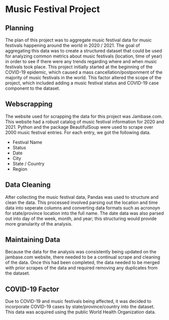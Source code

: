 # Music Festival Project 

## Planning

The plan of this project was to aggregate music festival data for music festivals happening around the world in 2020 / 2021. The goal of aggregating this data was to create a structured dataset that could be used for analyzing common metrics about music festivals (location, time of year) in order to see if there were any trends regarding where and when music festivals took place. This project initially started at the beginning of the COVID-19 epidemic, which caused a mass cancellation/postponment of the majority of music festivals in the world. This factor altered the scope of the project, which included adding a music festival status and COVID-19 case component to the dataset. 

## Webscrapping 

The website used for scrapping the data for this project was Jambase.com. This website had a robust catalog of music festival information for 2020 and 2021. Python and the package BeautifulSoup were used to scrape over 2000 music festival entries. For each entry, we got the following data.

* Festival Name
* Status
* Date
* City
* State / Country
* Region

## Data Cleaning


After collecting the music festival data, Pandas was used to structure and clean the data. This processed involved parsing out the location and time data into seperate columns and converting data formats such as acronoyn for state/province location into the full name. The date data was also parsed out into day of the week, month, and year; this structuring would provide more granularity of the analysis. 

## Maintaining Data 

Because the data for the analysis was consistently being updated on the jambase.com website, there needed to be a continual scrape and cleaning of the data. Once this had been completed, the data needed to be merged with prior scrapes of the data and required removing any duplicates from the dataset. 

## COVID-19 Factor

Due to COVID-19 and music festivals being affected, it was decided to incorporate COVID-19 cases by state/province/country into the dataset. This data was acquired using the public World Health Organization data.



